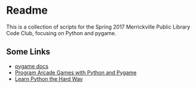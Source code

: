 
# Readme

This is a collection of scripts for the Spring 2017 Merrickville Public Library Code Club, focusing on Python and pygame.

## Some Links
* [pygame docs](https://www.pygame.org/docs/)
* [Program Arcade Games with Python and Pygame](http://programarcadegames.com/)
* [Learn Python the Hard Way](https://learnpythonthehardway.org/)
